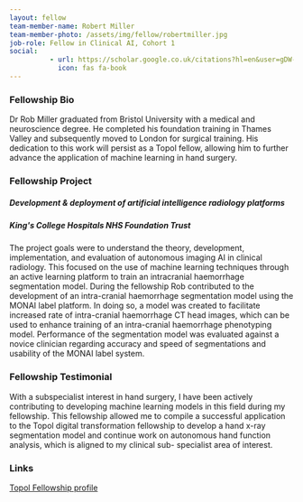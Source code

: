 ```yaml
---
layout: fellow
team-member-name: Robert Miller
team-member-photo: /assets/img/fellow/robertmiller.jpg
job-role: Fellow in Clinical AI, Cohort 1
social:
          - url: https://scholar.google.co.uk/citations?hl=en&user=gDW-DoAAAAAJ&view_op=list_works&sortby=pubdate
            icon: fas fa-book
---
```


### Fellowship Bio
Dr Rob Miller graduated from Bristol University with
a medical and neuroscience degree. He completed his
foundation training in Thames Valley and subsequently
moved to London for surgical training. His dedication
to this work will persist as a Topol fellow, allowing him
to further advance the application of machine learning
in hand surgery.


### Fellowship Project
##### _Development & deployment of artificial intelligence radiology platforms_
##### King's College Hospitals NHS Foundation Trust
The project goals were to understand the theory,
development, implementation, and evaluation of
autonomous imaging AI in clinical radiology. This
focused on the use of machine learning techniques
through an active learning platform to train an intracranial haemorrhage segmentation model.
During the fellowship Rob contributed to the
development of an intra-cranial haemorrhage
segmentation model using the MONAI label platform.
In doing so, a model was created to facilitate
increased rate of intra-cranial haemorrhage CT head
images, which can be used to enhance training of
an intra-cranial haemorrhage phenotyping model.
Performance of the segmentation model was evaluated
against a novice clinician regarding accuracy and
speed of segmentations and usability of the MONAI
label system.

### Fellowship Testimonial
With a subspecialist interest in
hand surgery, I have been actively contributing to
developing machine learning models in this field
during my fellowship.
This fellowship allowed me to compile a successful
application to the Topol digital transformation
fellowship to develop a hand x-ray segmentation
model and continue work on autonomous hand
function analysis, which is aligned to my clinical sub-
specialist area of interest.

### Links
[Topol Fellowship profile](https://topol.hee.nhs.uk/digital-fellowships/fellows/robert-miller/)